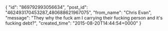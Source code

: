 {
   "id": "869792993056634",
   "post_id": "462493170453287_480688621967075",
   "from_name": "Chris Evan",
   "message": "They why the fuck am I carrying their fucking person and it's fucking debt?",
   "created_time": "2015-08-20T14:44:54+0000"
 }
